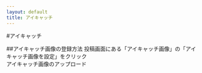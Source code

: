 ```yaml
---
layout: default
title: アイキャッチ
---
```

#アイキャッチ

##アイキャッチ画像の登録方法 
投稿画面にある「アイキャッチ画像」の「アイキャッチ画像を設定」をクリック  
アイキャッチ画像のアップロード
